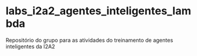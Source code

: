 # labs_i2a2_agentes_inteligentes_lambda
Repositório do grupo para as atividades do treinamento de agentes inteligentes da I2A2
